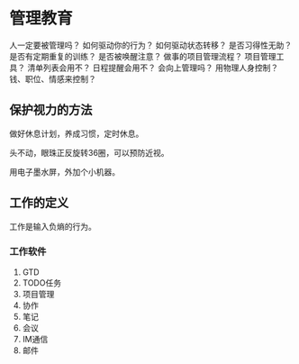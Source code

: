 # 管理教育

人一定要被管理吗？
如何驱动你的行为？
如何驱动状态转移？
是否习得性无助？
是否有定期重复的训练？
是否被唤醒注意？
做事的项目管理流程？
项目管理工具？
清单列表会用不？
日程提醒会用不？
会向上管理吗？
用物理人身控制？钱、职位、情感来控制？


## 保护视力的方法

做好休息计划，养成习惯，定时休息。

头不动，眼珠正反旋转36圈，可以预防近视。

用电子墨水屏，外加个小机器。

## 工作的定义

工作是输入负熵的行为。

### 工作软件

1. GTD
2. TODO任务
3. 项目管理
4. 协作
5. 笔记
6. 会议
7. IM通信
8. 邮件